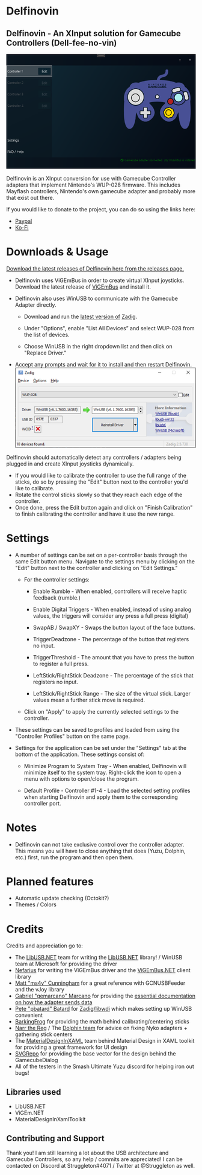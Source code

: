 
# Delfinovin

Delfinovin - An XInput solution for Gamecube Controllers (Dell-fee-no-vin)
------------
![enter image description here](https://github.com/Struggleton/Delfinovin/blob/wpf-uidev/MainWindow_Screenshot.png?raw=true)

Delfinovin is an XInput conversion for use with Gamecube Controller adapters that implement Nintendo's WUP-028 firmware. This includes Mayflash controllers, Nintendo's own gamecube adapter and probably more that exist out there. 

If you would like to donate to the project, you can do so using the links here:

 - [Paypal](https://paypal.me/Struggleton)
 - [Ko-Fi](https://ko-fi.com/struggleton)

# Downloads & Usage
[Download the latest releases of Delfinovin here from the releases page.](https://github.com/Struggleton/Delfinovin/releases)

- Delfinovin uses ViGEmBus in order to create virtual XInput joysticks. Download the latest release of [ViGEmBus](https://github.com/ViGEm/ViGEmBus/releases/tag/setup-v1.16.116 "ViGEmBus") and install it.

- Delfinovin also uses WinUSB to communicate with the Gamecube Adapter directly.

	-   Download and run the [latest version of](https://zadig.akeo.ie/) [Zadig](https://zadig.akeo.ie/).
    
	-   Under "Options", enable "List All Devices” and select WUP-028 from the list of devices.
    
	-   Choose WinUSB in the right dropdown list and then click on "Replace Driver."
    
-   Accept any prompts and wait for it to install and then restart Delfinovin.
![](https://github.com/Struggleton/Delfinovin/blob/event-cleanup/DelfinovinActX2/resources/Zadig%20Icon.png)

Delfinovin should automatically detect any controllers / adapters being plugged in and create XInput joysticks dynamically. 

- If you would like to calibrate the controller to use the full range of the sticks, do so by pressing the "Edit" button next to the controller you'd like to calibrate. 
- Rotate the control sticks slowly so that they reach each edge of the controller.
- Once done, press the Edit button again and click on "Finish Calibration" to finish calibrating the controller and have it use the new range.

# Settings
- A number of settings can be set on a per-controller basis through the same Edit button menu. Navigate to the settings menu by clicking on the "Edit" button next to the controller and clicking on "Edit Settings."
	- For the controller settings:
		-  Enable Rumble - When enabled, controllers will receive haptic feedback (rumble.)
		
		-   Enable Digital Triggers - When enabled, instead of using analog values, the triggers will consider any press a full press (digital)
		
		-   SwapAB / SwapXY - Swaps the button layout of the face buttons.
		
		-   TriggerDeadzone - The percentage of the button that registers no input.
		
		-   TriggerThreshold - The amount that you have to press the button to register a full press.
		
		-   LeftStick/RightStick Deadzone - The percentage of the stick that registers no input.
	
		-  LeftStick/RightStick Range - The size of the virtual stick. Larger values mean a further stick move is required.
	- Click on "Apply" to apply the currently selected settings to the controller.
- These settings can be saved to profiles and loaded from using the "Controller Profiles" button on the same page.

- Settings for the application can be set under the "Settings" tab at the bottom of the application. These settings consist of:
	- Minimize Program to System Tray - When enabled, Delfinovin will minimize itself to the system tray. Right-click the icon to open a menu with options to open/close the program.
    
	- Default Profile - Controller #1-4 - Load the selected setting profiles when starting Delfinovin and apply them to the corresponding controller port.
		
# Notes
- Delfinovin can not take exclusive control over the controller adapter. This means you will have to close anything that does (Yuzu, Dolphin, etc.) first, run the program and then open them. 

# Planned features
- Automatic update checking (Octokit?)
- Themes / Colors

# Credits
Credits and appreciation go to:
- The [LibUSB.NET](https://github.com/LibUsbDotNet) team for writing the [LibUSB.NET](https://github.com/LibUsbDotNet/LibUsbDotNet) library! / WinUSB team at Microsoft for providing the driver
- [Nefarius](https://github.com/nefarius) for writing the ViGEmBus driver and the [ViGEmBus.NET](https://github.com/ViGEm/ViGEm.NET) client library
- [Matt "ms4v" Cunningham](https://bitbucket.org/elmassivo/) for a great reference with GCNUSBFeeder and the vJoy library
- [Gabriel "gemarcano" Marcano](https://github.com/gemarcano) for providing the [essential documentation on how the adapter sends data](https://github.com/gemarcano/GCN_Adapter-Driver/tree/master/docs)
- [Pete "pbatard" Batard](https://github.com/pbatard) for [Zadig/libwdi](https://github.com/pbatard/libwdi) which makes setting up WinUSB convenient
- [BarkingFrog](https://twitter.com/Barking_Frogssb) for providing the math behind calibrating/centering sticks
- [Narr the Reg](https://github.com/german77) / The [Dolphin team](https://github.com/dolphin-emu) for advice on fixing Nyko adapters + gathering stick centers
- The [MaterialDesignInXAML](https://github.com/MaterialDesignInXAML) team behind Material Design in XAML toolkit for providing a great framework for UI design
- [SVGRepo](https://www.svgrepo.com/) for providing the base vector for the design behind the GamecubeDialog 
- All of the testers in the Smash Ultimate Yuzu discord for helping iron out bugs!

## Libraries used
- LibUSB.NET
- ViGEm.NET
- MaterialDesignInXamlToolkit

## Contributing and Support
Thank you! I am still learning a lot about the USB architecture and Gamecube Controllers, so any help / commits are appreciated! I can be contacted on Discord at Struggleton#4071 / Twitter at @Struggleton as well. 